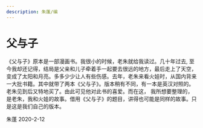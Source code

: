 ```yaml
---
description: 朱蓬/编
---
```


# 父与子

《父与子》原本是一部漫画书。我很小的时候，老朱就给我读过。几十年过去, 至今我却还记得，结局是父亲和儿子牵着手一起要去很远的地方，最后走上了天空，变成了太阳和月亮。多多少少让人有些伤感。去年，老朱来看火娃时，从国内背来一大批书籍。其中就带了两本《父与子》。版本稍有不同，有一本是英汉对照的。老朱见到后又特地买了。由此可见他对此书的喜爱。而在这， 我所想要整理的，是老朱，我和火娃的故事。借用《父与子》的题目，讲得也可能是同样的故事。只是这是我们自己的版本。

朱蓬 2020-2-12

